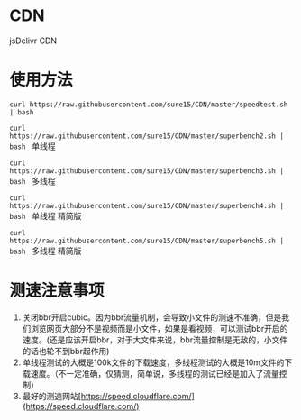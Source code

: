 # CDN
jsDelivr CDN

# 使用方法
```curl https://raw.githubusercontent.com/sure15/CDN/master/speedtest.sh | bash ```  

```curl https://raw.githubusercontent.com/sure15/CDN/master/superbench2.sh | bash ``` 单线程

```curl https://raw.githubusercontent.com/sure15/CDN/master/superbench3.sh | bash ``` 多线程
 
```curl https://raw.githubusercontent.com/sure15/CDN/master/superbench4.sh | bash ``` 单线程 精简版
 
```curl https://raw.githubusercontent.com/sure15/CDN/master/superbench5.sh | bash ``` 多线程 精简版

# 测速注意事项
1. 关闭bbr开启cubic。因为bbr流量机制，会导致小文件的测速不准确，但是我们浏览网页大部分不是视频而是小文件，如果是看视频，可以测试bbr开启的速度。(还是应该开启bbr，对于大文件来说，bbr流量控制是无敌的，小文件的话也轮不到bbr起作用)
2. 单线程测试的大概是100k文件的下载速度，多线程测试的大概是10m文件的下载速度。（不一定准确，仅猜测，简单说，多线程的测试已经是加入了流量控制）
3. 最好的测速网站[https://speed.cloudflare.com/](https://speed.cloudflare.com/)
